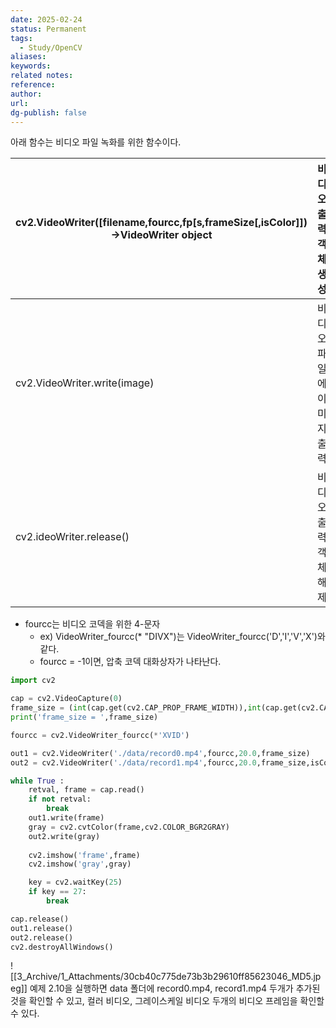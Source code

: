 ```yaml
---
date: 2025-02-24
status: Permanent
tags:
  - Study/OpenCV
aliases: 
keywords: 
related notes: 
reference: 
author: 
url: 
dg-publish: false
---
```

아래 함수는 비디오 파일 녹화를 위한 함수이다.

| cv2.VideoWriter([filename,fourcc,fp[s,frameSize[,isColor]])->VideoWriter object | 비디오 출력 객체 생성   |
| ------------------------------------------------------------------------------- | -------------- |
| cv2.VideoWriter.write(image)                                                    | 비디오 파일에 이미지 출력 |
| cv2.ideoWriter.release()                                                        | 비디오 출력 객체 해제   |
- fourcc는 비디오 코덱을 위한 4-문자 
	- ex) VideoWriter_fourcc(* "DIVX")는 VideoWriter_fourcc('D','I','V','X')와 같다.
	- fourcc = -1이면, 압축 코덱 대화상자가 나타난다.

```python
import cv2

cap = cv2.VideoCapture(0)
frame_size = (int(cap.get(cv2.CAP_PROP_FRAME_WIDTH)),int(cap.get(cv2.CAP_PROP_FRAME_HEIGHT)))
print('frame_size = ',frame_size)

fourcc = cv2.VideoWriter_fourcc(*'XVID') 

out1 = cv2.VideoWriter('./data/record0.mp4',fourcc,20.0,frame_size)
out2 = cv2.VideoWriter('./data/record1.mp4',fourcc,20.0,frame_size,isColor=False)

while True :
	retval, frame = cap.read()
	if not retval:
		break
	out1.write(frame)
	gray = cv2.cvtColor(frame,cv2.COLOR_BGR2GRAY)
	out2.write(gray)
	
	cv2.imshow('frame',frame)
	cv2.imshow('gray',gray)

	key = cv2.waitKey(25)
	if key == 27:
		break

cap.release()
out1.release()
out2.release()
cv2.destroyAllWindows()
```
![[3_Archive/1_Attachments/30cb40c775de73b3b29610ff85623046_MD5.jpeg]]
예제 2.10을 실행하면 data 폴더에 record0.mp4, record1.mp4 두개가 추가된 것을 확인할 수 있고,
컬러 비디오, 그레이스케일 비디오 두개의 비디오 프레임을 확인할 수 있다.